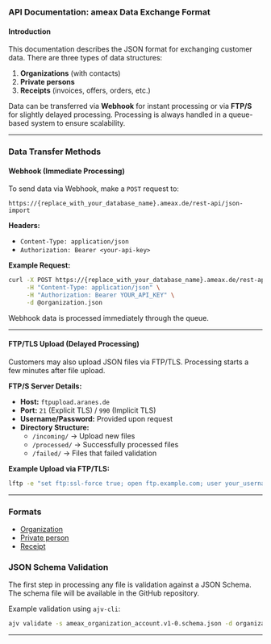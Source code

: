 ### **API Documentation: ameax Data Exchange Format**

#### **Introduction**

This documentation describes the JSON format for exchanging customer data. There are three types of data structures:

1. **Organizations** (with contacts)
2. **Private persons**
3. **Receipts** (invoices, offers, orders, etc.)

Data can be transferred via **Webhook** for instant processing or via **FTP/S** for slightly delayed processing. Processing is always handled in a queue-based system to ensure scalability.

---

### **Data Transfer Methods**

#### **Webhook (Immediate Processing)**

To send data via Webhook, make a `POST` request to:

```plaintext
https://{replace_with_your_database_name}.ameax.de/rest-api/json-import
```

**Headers:**

- `Content-Type: application/json`
- `Authorization: Bearer <your-api-key>`

**Example Request:**

```bash
curl -X POST https://{replace_with_your_database_name}.ameax.de/rest-api/json-import \
     -H "Content-Type: application/json" \
     -H "Authorization: Bearer YOUR_API_KEY" \
     -d @organization.json
```

Webhook data is processed immediately through the queue.

---

#### **FTP/TLS Upload (Delayed Processing)**

Customers may also upload JSON files via FTP/TLS. Processing starts a few minutes after file upload.

**FTP/S Server Details:**

- **Host:** `ftpupload.aranes.de`
- **Port:** `21` (Explicit TLS) / `990` (Implicit TLS)
- **Username/Password:** Provided upon request
- **Directory Structure:**
    - `/incoming/` → Upload new files
    - `/processed/` → Successfully processed files
    - `/failed/` → Files that failed validation

**Example Upload via FTP/TLS:**

```bash
lftp -e "set ftp:ssl-force true; open ftp.example.com; user your_username your_password; cd /incoming; put organization.json; bye"
```

---

### Formats

- [Organization](documentation/organization.md)
- [Private person](documentation/private_person.md)
- [Receipt](documentation/receipt.md)

### **JSON Schema Validation**

The first step in processing any file is validation against a JSON Schema. The schema file will be available in the GitHub repository.

Example validation using `ajv-cli`:

```bash
ajv validate -s ameax_organization_account.v1-0.schema.json -d organization.json
```

---

##
